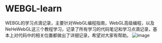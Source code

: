 # WEBGL-learn
WEBGL的学习点滴记录，主要针对WebGL编程指南，WebGL高级编程，以及NeHeWebGL这三个教程学习，记录了所有学习的代码笔记和学习点滴记录，基本上对代码中的相关位置都做出了详细记录，希望对大家有帮助。
![image](https://github.com/xiugangzhang/WebGL-Learn/blob/master/preview.png)

